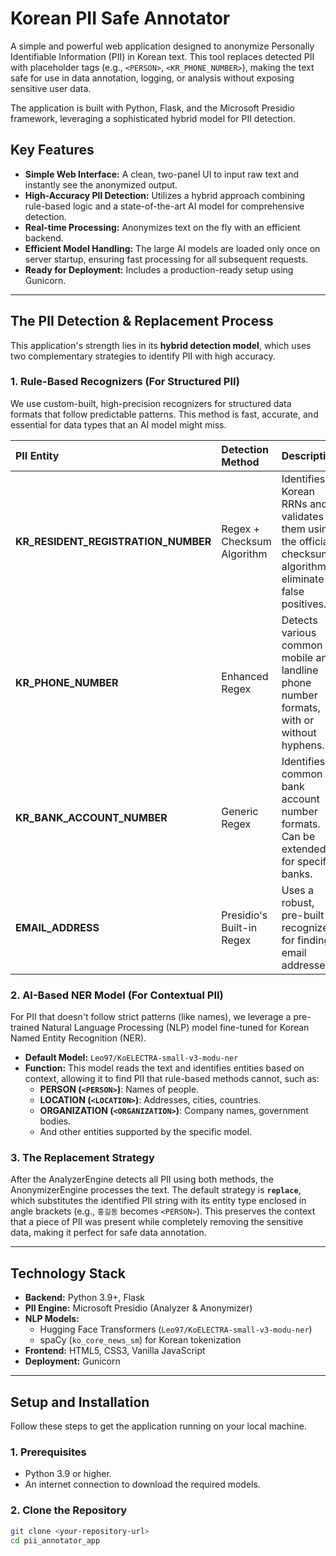 # Korean PII Safe Annotator

A simple and powerful web application designed to anonymize Personally Identifiable Information (PII) in Korean text. This tool replaces detected PII with placeholder tags (e.g., `<PERSON>`, `<KR_PHONE_NUMBER>`), making the text safe for use in data annotation, logging, or analysis without exposing sensitive user data.

The application is built with Python, Flask, and the Microsoft Presidio framework, leveraging a sophisticated hybrid model for PII detection.


## Key Features

-   **Simple Web Interface:** A clean, two-panel UI to input raw text and instantly see the anonymized output.
-   **High-Accuracy PII Detection:** Utilizes a hybrid approach combining rule-based logic and a state-of-the-art AI model for comprehensive detection.
-   **Real-time Processing:** Anonymizes text on the fly with an efficient backend.
-   **Efficient Model Handling:** The large AI models are loaded only once on server startup, ensuring fast processing for all subsequent requests.
-   **Ready for Deployment:** Includes a production-ready setup using Gunicorn.

---

## The PII Detection & Replacement Process

This application's strength lies in its **hybrid detection model**, which uses two complementary strategies to identify PII with high accuracy.

### 1. Rule-Based Recognizers (For Structured PII)

We use custom-built, high-precision recognizers for structured data formats that follow predictable patterns. This method is fast, accurate, and essential for data types that an AI model might miss.

| PII Entity | Detection Method | Description |
| :--- | :--- | :--- |
| **KR_RESIDENT_REGISTRATION_NUMBER** | Regex + Checksum Algorithm | Identifies Korean RRNs and validates them using the official checksum algorithm to eliminate false positives. |
| **KR_PHONE_NUMBER** | Enhanced Regex | Detects various common mobile and landline phone number formats, with or without hyphens. |
| **KR_BANK_ACCOUNT_NUMBER** | Generic Regex | Identifies common bank account number formats. Can be extended for specific banks. |
| **EMAIL_ADDRESS** | Presidio's Built-in Regex | Uses a robust, pre-built recognizer for finding email addresses. |

### 2. AI-Based NER Model (For Contextual PII)

For PII that doesn't follow strict patterns (like names), we leverage a pre-trained Natural Language Processing (NLP) model fine-tuned for Korean Named Entity Recognition (NER).

-   **Default Model:** `Leo97/KoELECTRA-small-v3-modu-ner`
-   **Function:** This model reads the text and identifies entities based on context, allowing it to find PII that rule-based methods cannot, such as:
    -   **PERSON (`<PERSON>`)**: Names of people.
    -   **LOCATION (`<LOCATION>`)**: Addresses, cities, countries.
    -   **ORGANIZATION (`<ORGANIZATION>`)**: Company names, government bodies.
    -   And other entities supported by the specific model.

### 3. The Replacement Strategy

After the AnalyzerEngine detects all PII using both methods, the AnonymizerEngine processes the text. The default strategy is **`replace`**, which substitutes the identified PII string with its entity type enclosed in angle brackets (e.g., `홍길동` becomes `<PERSON>`). This preserves the context that a piece of PII was present while completely removing the sensitive data, making it perfect for safe data annotation.

---

## Technology Stack

-   **Backend:** Python 3.9+, Flask
-   **PII Engine:** Microsoft Presidio (Analyzer & Anonymizer)
-   **NLP Models:**
    -   Hugging Face Transformers (`Leo97/KoELECTRA-small-v3-modu-ner`)
    -   spaCy (`ko_core_news_sm`) for Korean tokenization
-   **Frontend:** HTML5, CSS3, Vanilla JavaScript
-   **Deployment:** Gunicorn

---

## Setup and Installation

Follow these steps to get the application running on your local machine.

### 1. Prerequisites

-   Python 3.9 or higher.
-   An internet connection to download the required models.

### 2. Clone the Repository

```bash
git clone <your-repository-url>
cd pii_annotator_app